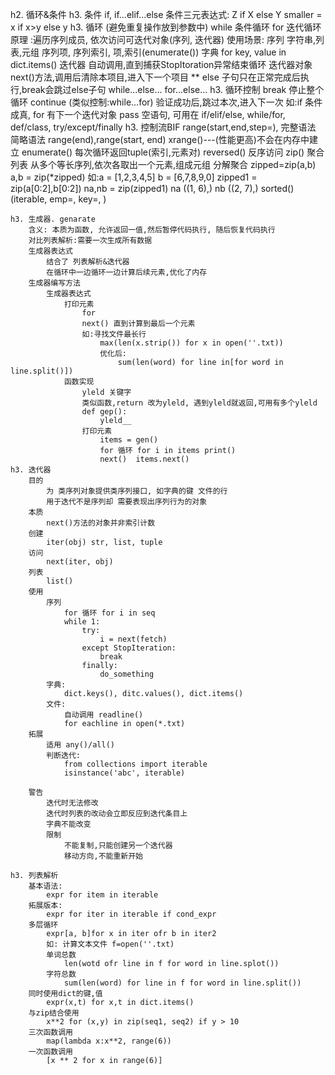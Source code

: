 h2. 循环&条件
    h3. 条件
        if, if...elif...else
        条件三元表达式:
            Z if X else Y
            smaller = x if x>y else y
    h3. 循环 (避免重复操作放到参数中)
        while 条件循环
        for 迭代循环
            原理 :遍历序列成员, 依次访问可迭代对象(序列, 迭代器)
            使用场景:
                序列
                    字符串,列表,元组
                        序列项, 序列索引, 项,索引(enumerate())
                    字典 for key, value in dict.items()
                迭代器
                    自动调用,直到捕获StopItoration异常结束循环
                    迭代器对象next()方法,调用后清除本项目,进入下一个项目
        ** else 子句只在正常完成后执行,break会跳过else子句
        while...else... 
        for...else...
    h3. 循环控制
        break  停止整个循环
        continue    (类似控制:while...for)
            验证成功后,跳过本次,进入下一次
            如:if 条件成真, for 有下一个迭代对象
        pass
            空语句, 可用在 if/elif/else, while/for, def/class, try/except/finally
    h3. 控制流BIF
        range(start,end,step=), 完整语法
        简略语法 range(end),range(start, end)
        xrange()---(性能更高)不会在内存中建立
        enumerate() 每次循环返回tuple(索引,元素对)
        reversed() 反序访问
        zip()
            聚合列表
                从多个等长序列,依次各取出一个元素,组成元组
            分解聚合
                zipped=zip(a,b)
                a,b = zip(*zipped)
                如:a = [1,2,3,4,5]
                b = [6,7,8,9,0]
                zipped1 = zip(a[0:2],b[0:2])
                na,nb = zip(zipped1)
                na ((1, 6),)
                nb ((2, 7),)
        sorted()  (iterable, emp=, key=, ) 
        
    h3. 生成器. genarate
        含义: 本质为函数, 允许返回一值,然后暂停代码执行, 随后恢复代码执行
        对比列表解析:需要一次生成所有数据
        生成器表达式
            结合了 列表解析&迭代器
            在循环中一边循环一边计算后续元素,优化了内存
        生成器编写方法
            生成器表达式
                打印元素
                    for
                    next() 直到计算到最后一个元素
                    如:寻找文件最长行
                        max(len(x.strip()) for x in open(''.txt))
                        优化后:
                            sum(len(word) for line in[for word in line.split()])
                函数实现
                    yleld 关键字
                    类似函数,return 改为yleld, 遇到yleld就返回,可用有多个yleld
                    def gep():
                        yleld__
                    打印元素
                        items = gen()
                        for 循环 for i in items print()
                        next()  items.next()
    h3. 迭代器
        目的
            为 类序列对象提供类序列接口, 如字典的键 文件的行
            用于迭代不是序列却 需要表现出序列行为的对象
        本质
            next()方法的对象并非索引计数
        创建
            iter(obj) str, list, tuple
        访问
            next(iter, obj)            
        列表
            list()
        使用
            序列
                for 循环 for i in seq 
                while 1:
                    try:
                        i = next(fetch)
                    except StopIteration:
                        break
                    finally:
                        do_something
            字典:
                dict.keys(), ditc.values(), dict.items()
            文件:
                自动调用 readline()
                for eachline in open(*.txt)                
        拓展
            适用 any()/all()
            判断迭代:
                from collections import iterable
                isinstance('abc', iterable)                                

        警告
            迭代时无法修改
            迭代时列表的改动会立即反应到迭代条目上
            字典不能改变
            限制
                不能复制,只能创建另一个迭代器
                移动方向,不能重新开始

    h3. 列表解析
        基本语法:
            expr for item in iterable
        拓展版本:
            expr for iter in iterable if cond_expr
        多层循环
            expr[a, b]for x in iter ofr b in iter2
            如: 计算文本文件 f=open(''.txt)
            单词总数
                len(wotd ofr line in f for word in line.splot())
            字符总数
                sum(len(word) for line in f for word in line.split())
        同时使用dict的键,值
            expr(x,t) for x,t in dict.items()
        与zip结合使用
            x**2 for (x,y) in zip(seq1, seq2) if y > 10
        三次函数调用
            map(lambda x:x**2, range(6))
        一次函数调用
            [x ** 2 for x in range(6)]